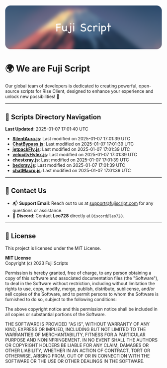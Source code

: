 ![Banner](.github/b.webp)

# 🌍 **We are Fuji Script**

Our global team of developers is dedicated to creating powerful, open-source scripts for Rise Client, designed to enhance your experience and unlock new possibilities! 🌟

---
<!-- SCRIPTS_NAVIGATION_START -->
## 📂 **Scripts Directory Navigation**

**Last Updated**: 2025-01-07 17:01:40 UTC

- **[SilentAura.js](scripts/SilentAura.js)**: Last modified on 2025-01-07 17:01:39 UTC
- **[ChatBypass.js](scripts/ChatBypass.js)**: Last modified on 2025-01-07 17:01:39 UTC
- **[jetpackFly.js](scripts/jetpackFly.js)**: Last modified on 2025-01-07 17:01:39 UTC
- **[velocityHylex.js](scripts/velocityHylex.js)**: Last modified on 2025-01-07 17:01:39 UTC
- **[chestxray.js](scripts/chestxray.js)**: Last modified on 2025-01-07 17:01:39 UTC
- **[bedxray.js](scripts/bedxray.js)**: Last modified on 2025-01-07 17:01:39 UTC
- **[chatMacro.js](scripts/chatMacro.js)**: Last modified on 2025-01-07 17:01:39 UTC

<!-- SCRIPTS_NAVIGATION_END -->

---

## 💬 **Contact Us**  
- 📬 **Support Email**: Reach out to us at [support@fujiscript.com](mailto:support@fujiscript.com) for any questions or assistance.  
- 💬 **Discord**: Contact **Leo728** directly at `Discord@leo728`.

---

## 📜 **License**

This project is licensed under the MIT License.  

**MIT License**  
Copyright (c) 2023 Fuji Scripts  

Permission is hereby granted, free of charge, to any person obtaining a copy of this software and associated documentation files (the "Software"), to deal in the Software without restriction, including without limitation the rights to use, copy, modify, merge, publish, distribute, sublicense, and/or sell copies of the Software, and to permit persons to whom the Software is furnished to do so, subject to the following conditions:  

The above copyright notice and this permission notice shall be included in all copies or substantial portions of the Software.  

THE SOFTWARE IS PROVIDED "AS IS", WITHOUT WARRANTY OF ANY KIND, EXPRESS OR IMPLIED, INCLUDING BUT NOT LIMITED TO THE WARRANTIES OF MERCHANTABILITY, FITNESS FOR A PARTICULAR PURPOSE AND NONINFRINGEMENT. IN NO EVENT SHALL THE AUTHORS OR COPYRIGHT HOLDERS BE LIABLE FOR ANY CLAIM, DAMAGES OR OTHER LIABILITY, WHETHER IN AN ACTION OF CONTRACT, TORT OR OTHERWISE, ARISING FROM, OUT OF OR IN CONNECTION WITH THE SOFTWARE OR THE USE OR OTHER DEALINGS IN THE SOFTWARE.  
